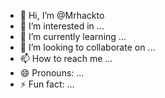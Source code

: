 - 👋 Hi, I’m @Mrhackto
- 👀 I’m interested in ...
- 🌱 I’m currently learning ...
- 💞️ I’m looking to collaborate on ...
- 📫 How to reach me ...
- 😄 Pronouns: ...
- ⚡ Fun fact: ...

<!---
Mrhackto/Mrhackto is a ✨ special ✨ repository because its `README.md` (this file) appears on your GitHub profile.
You can click the Preview link to take a look at your changes.
--->
